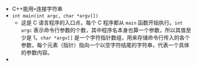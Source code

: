 - C++能用`+`连接字符串
- ```int main(int argc, char *argv[])```
	- 这是 C 语言程序的入口点，每个 C 程序都从 `main` 函数开始执行。`int argc` 表示命令行参数的个数，其中程序名本身也算一个参数，所以其值至少是 1。`char *argv[]` 是一个字符指针数组，用来存储命令行传入的各个参数，每个元素（指针）指向一个以空字符结尾的字符串，代表一个具体的参数内容。
- 